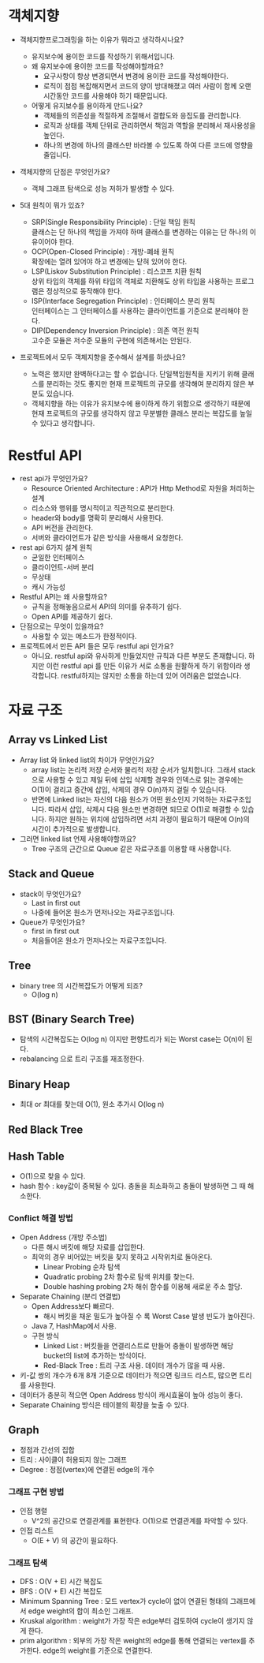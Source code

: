 # 객체지향
- 객체지향프로그래밍을 하는 이유가 뭐라고 생각하시나요?
	- 유지보수에 용이한 코드를 작성하기 위해서입니다.
	- 왜 유지보수에 용이한 코드를 작성해야할까요?
		- 요구사항이 항상 변경되면서 변경에 용이한 코드를 작성해야한다.
		- 로직이 점점 복잡해지면서 코드의 양이 방대해졌고 여러 사람이 함께 오랜 시간동안 코드를 사용해야 하기 때문입니다.
	- 어떻게 유지보수를 용이하게 만드나요?
		- 객체들의 의존성을 적절하게 조절해서 결합도와 응집도를 관리합니다.
		- 로직과 상태를 객체 단위로 관리하면서 책임과 역할을 분리해서 재사용성을 높인다.
		- 하나의 변경에 하나의 클래스만 바라볼 수 있도록 하여 다른 코드에 영향을 줄입니다.

- 객체지향의 단점은 무엇인가요?
	- 객체 그래프 탐색으로 성능 저하가 발생할 수 있다.

- 5대 원칙이 뭐가 있죠?
	- SRP(Single Responsibility Principle) : 단일 책임 원칙  
	    클래스는 단 하나의 책임을 가져야 하며 클래스를 변경하는 이유는 단 하나의 이유이어야 한다.
	 - OCP(Open-Closed Principle) : 개방-폐쇄 원칙  
	    확장에는 열려 있어야 하고 변경에는 닫혀 있어야 한다.
	- LSP(Liskov Substitution Principle) : 리스코프 치환 원칙  
	    상위 타입의 객체를 하위 타입의 객체로 치환해도 상위 타입을 사용하는 프로그램은 정상적으로 동작해야 한다.
	- ISP(Interface Segregation Principle) : 인터페이스 분리 원칙  
	    인터페이스는 그 인터페이스를 사용하는 클라이언트를 기준으로 분리해야 한다.
	- DIP(Dependency Inversion Principle) : 의존 역전 원칙  
	    고수준 모듈은 저수준 모듈의 구현에 의존해서는 안된다.
	    
- 프로젝트에서 모두 객체지향을 준수해서 설계를 하셨나요?
	- 노력은 했지만 완벽하다고는 할 수 없습니다. 단일책임원칙을 지키기 위해 클래스를 분리하는 것도 좋지만 현재 프로젝트의 규모를 생각해여 분리하지 않은 부분도 있습니다. 
	- 객체지향을 하는 이유가 유지보수에 용이하게 하기 위함으로 생각하기 때문에 현재 프로젝트의 규모를 생각하지 않고 무분별한 클래스 분리는 복잡도를 높일 수 있다고 생각합니다.

# Restful API
- rest api가 무엇인가요?
	- Resource Oriented Architecture : API가 Http Method로 자원을 처리하는 설계
	- 리소스와 행위를 명시적이고 직관적으로 분리한다.
	- header와 body를 명확히 분리해서 사용한다.
	- API 버전을 관리한다.
	- 서버와 클라이언트가 같은 방식을 사용해서 요청한다.
- rest api 6가지 설계 원칙
	- 균일한 인터페이스
	- 클라이언트-서버 분리
	- 무상태
	- 캐시 가능성
- Restful API는 왜 사용할까요?
	- 규칙을 정해놓음으로서 API의 의미를 유추하기 쉽다.
	- Open API를 제공하기 쉽다.
- 단점으로는 무엇이 있을까요?
	- 사용할 수 있는 메소드가 한정적이다.
- 프로젝트에서 만든 API 들은 모두 restful api 인가요?
	- 아니요. restful api와 유사하게 만들었지만 규칙과 다른 부분도 존재합니다. 하지만 이런 restful api 를 만든 이유가 서로 소통을 원활하게 하기 위함이라 생각합니다. restful하지는 않지만 소통을 하는데 있어 어려움은 없었습니다.

# 자료 구조
## Array vs Linked List
- Array list 와 linked list의 차이가 무엇인가요?
	- array list는 논리적 저장 순서와 물리적 저장 순서가 일치합니다. 그래서 stack으로 사용할 수 있고 제일 뒤에 삽입 삭제할 경우와 인덱스로 읽는 경우에는 O(1)이 걸리고 중간에 삽입, 삭제의 경우 O(n)까지 걸릴 수 있습니다.
	- 반면에 Linked list는 자신의 다음 원소가 어떤 원소인지 기억하는 자료구조입니다. 따라서 삽입, 삭제시 다음 원소만 변경하면 되므로 O(1)로 해결할 수 있습니다. 하지만 원하는 위치에 삽입하려면 서치 과정이 필요하기 때문에 O(n)의 시간이 추가적으로 발생합니다.
- 그러면 linked list 언제 사용해야할까요?
	- Tree 구조의 근간으로 Queue 같은 자료구조를 이용할 때 사용합니다.
## Stack and Queue
- stack이 무엇인가요?
	- Last in first out
	- 나중에 들어온 원소가 먼저나오는 자료구조입니다.
- Queue가 무엇인가요?
	- first in first out
	- 처음들어온 원소가 먼저나오는 자료구조입니다.
## Tree
- binary tree 의 시간복잡도가 어떻게 되죠?
	- O(log n)
## BST (Binary Search Tree)
- 탐색의 시간복잡도는 O(log n) 이지만 편향트리가 되는 Worst case는 O(n)이 된다.
- rebalancing 으로 트리 구조를 재조정한다.

## Binary Heap
- 최대 or 최대를 찾는데 O(1), 원소 추가시 O(log n)

## Red Black Tree

## Hash Table
- O(1)으로 찾을 수 있다.
- hash 함수 : key값이 중복될 수 있다. 충돌을 최소화하고 충돌이 발생하면 그 때 해소한다.
### Conflict 해결 방법
- Open Address (개방 주소법)
	- 다른 해시 버킷에 해당 자료를 삽입한다.
	- 최악의 경우 비어있는 버킷을 찾지 못하고 시작위치로 돌아온다.
		- Linear Probing 순차 탐색
		- Quadratic probing 2차 함수로 탐색 위치를 찾는다.
		- Double hashing probing 2차 해쉬 함수를 이용해 새로운 주소 할당.
- Separate Chaining (분리 연결법)
	- Open Address보다 빠르다.
		- 해시 버킷을 채운 밀도가 높아질 수 록 Worst Case 발생 빈도가 높아진다.
	- Java 7, HashMap에서 사용.
	- 구현 방식
		- Linked List : 버킷들을 연결리스트로 만들어 충돌이 발생하면 해당 bucket의 list에 추가하는 방식이다.
		- Red-Black Tree : 트리 구조 사용. 데이터 개수가 많을 때 사용.
- 키-값 쌍의 개수가 6개 8개 기준으로 데이터가 적으면 링크드 리스트, 많으면 트리를 사용한다.
- 데이터가 충분히 적으면 Open Address 방식이 캐시효율이 높아 성능이 좋다.
- Separate Chaining 방식은 테이블의 확장을 늦출 수 있다.

## Graph
- 정점과 간선의 집합
- 트리 : 사이클이 허용되지 않는 그래프
- Degree : 정점(vertex)에 연결된 edge의 개수
### 그래프 구현 방법
- 인접 행렬
	- V^2의 공간으로 연결관계를 표현한다. O(1)으로 연결관계를 파악할 수 있다.
- 인접 리스트
	- O(E + V) 의 공간이 필요하다.
### 그래프 탐색
- DFS : O(V + E) 시간 복잡도
- BFS : O(V + E) 시간 복잡도
- Minimum Spanning Tree : 모드 vertex가 cycle이 없이 연결된 형태의 그래프에서 edge weight의 합이 최소인 그래프.
- Kruskal algorithm : weight가 가장 작은 edge부터 검토하여 cycle이 생기지 않게 한다.
- prim algorithm : 외부의 가장 작은 weight의 edge를 통해 연결되는 vertex를 추가한다. edge의 weight를 기준으로 연결한다.